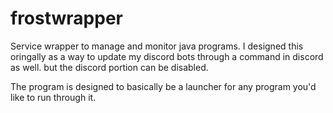 # frostwrapper
Service wrapper to manage and monitor java programs.
I designed this oringally as a way to update my discord bots through a command in discord as well. but the discord portion can be disabled.

The program is designed to basically be a launcher for any program you'd like to run through it. 
